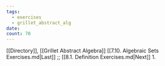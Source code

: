 ```yaml
---
tags:
  - exercises
  - grillet_abstract_alg
date:
count: 70
---
```

[[Directory]], [[Grillet Abstract Algebra]]
[[7.10. Algebraic Sets Exercises.md|Last]] ;; [[8.1. Definition Exercises.md|Next]]
1. 